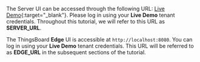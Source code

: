 The Server UI can be accessed through the following URL: [Live Demo](https://demo.thingsboard.io/signup){:target="_blank"}.
Please log in using your **Live Demo** tenant credentials. 
Throughout this tutorial, we will refer to this URL as **SERVER_URL**.

The ThingsBoard **Edge** UI is accessible at `http://localhost:8080`.
You can log in using your **Live Demo** tenant credentials.
This URL will be referred to as **EDGE_URL** in the subsequent sections of the tutorial.
